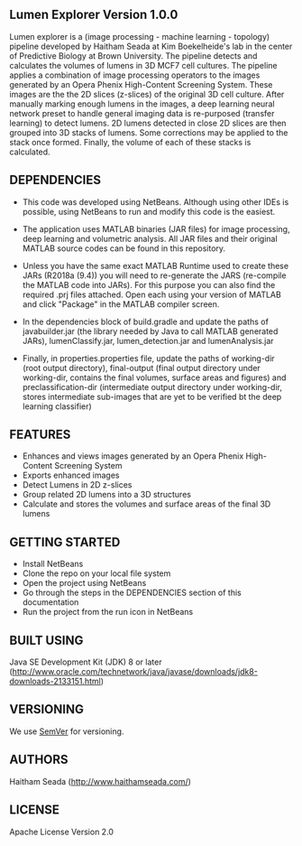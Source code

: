 Lumen Explorer Version 1.0.0
---------------------------------
Lumen explorer is a (image processing - machine learning - topology) pipeline 
developed by Haitham Seada at Kim Boekelheide's lab in the center of Predictive
Biology at Brown University. The pipeline detects and calculates the
volumes of lumens in 3D MCF7 cell cultures. The pipeline applies a combination
of image processing operators to the images generated by an Opera Phenix
High-Content Screening System. These images are the the 2D slices (z-slices)
of the original 3D cell culture. After manually
marking enough lumens in the images, a deep learning neural network preset to
handle general imaging data is re-purposed (transfer learning) to detect
lumens. 2D lumens detected in close 2D slices are then grouped into 3D stacks of
lumens. Some corrections may be applied to the stack once formed. Finally,
the volume of each of these stacks is calculated.  

DEPENDENCIES
------------
- This code was developed using NetBeans. Although using other IDEs is possible,
using NetBeans to run and modify this code is the easiest.

- The application uses MATLAB binaries (JAR files) for image processing, deep
learning and volumetric analysis. All JAR files and their original MATLAB
source codes can be found in this repository.

- Unless you have the same exact MATLAB Runtime used to create these JARs
(R2018a (9.4)) you will need to re-generate the JARS (re-compile the MATLAB
code into JARs). For this purpose you can also find the required .prj files
attached. Open each using your version of MATLAB and click "Package" in the
MATLAB compiler screen.

- In the dependencies block of build.gradle and update the paths of 
javabuilder.jar (the library needed by Java to call MATLAB generated JARs),
lumenClassify.jar, lumen_detection.jar and lumenAnalysis.jar

- Finally, in properties.properties file, update the paths of working-dir (root
output directory), final-output (final output directory under working-dir,
contains the final volumes, surface areas and figures) and
preclassification-dir (intermediate output directory under working-dir, stores
intermediate sub-images that are yet to be verified bt the deep learning
classifier)

FEATURES
--------
- Enhances and views images generated by an Opera Phenix High-Content Screening
System
- Exports enhanced images
- Detect Lumens in 2D z-slices
- Group related 2D lumens into a 3D structures
- Calculate and stores the volumes and surface areas of the final 3D lumens

GETTING STARTED
---------------
- Install NetBeans
- Clone the repo on your local file system
- Open the project using NetBeans
- Go through the steps in the DEPENDENCIES section of this documentation
- Run the project from the run icon in NetBeans 

BUILT USING
-----------
Java SE Development Kit (JDK) 8 or later
(http://www.oracle.com/technetwork/java/javase/downloads/jdk8-downloads-2133151.html)

VERSIONING
----------
We use [SemVer](http://semver.org/) for versioning.

AUTHORS
-------
Haitham Seada (http://www.haithamseada.com/)

LICENSE
-------
Apache License Version 2.0